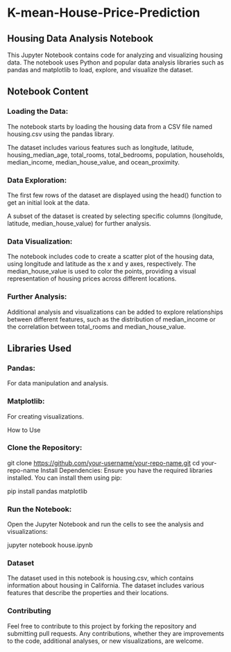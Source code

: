 # K-mean-House-Price-Prediction

## Housing Data Analysis Notebook
This Jupyter Notebook contains code for analyzing and visualizing housing data. The notebook uses Python and popular data analysis libraries such as pandas and matplotlib to load, explore, and visualize the dataset.

## Notebook Content
### Loading the Data:

The notebook starts by loading the housing data from a CSV file named housing.csv using the pandas library.

The dataset includes various features such as longitude, latitude, housing_median_age, total_rooms, total_bedrooms, population, households, median_income, median_house_value, and ocean_proximity.


### Data Exploration:

The first few rows of the dataset are displayed using the head() function to get an initial look at the data.

A subset of the dataset is created by selecting specific columns (longitude, latitude, median_house_value) for further analysis.

### Data Visualization:

The notebook includes code to create a scatter plot of the housing data, using longitude and latitude as the x and y axes, respectively. The median_house_value is used to color the points, providing a visual representation of housing prices across different locations.

### Further Analysis:

Additional analysis and visualizations can be added to explore relationships between different features, such as the distribution of median_income or the correlation between total_rooms and median_house_value.

## Libraries Used
### Pandas:
For data manipulation and analysis.

### Matplotlib:
For creating visualizations.

How to Use
### Clone the Repository:

git clone https://github.com/your-username/your-repo-name.git
cd your-repo-name
Install Dependencies:
Ensure you have the required libraries installed. You can install them using pip:

pip install pandas matplotlib
### Run the Notebook:
Open the Jupyter Notebook and run the cells to see the analysis and visualizations:

jupyter notebook house.ipynb
### Dataset
The dataset used in this notebook is housing.csv, which contains information about housing in California. The dataset includes various features that describe the properties and their locations.

### Contributing
Feel free to contribute to this project by forking the repository and submitting pull requests. Any contributions, whether they are improvements to the code, additional analyses, or new visualizations, are welcome.

